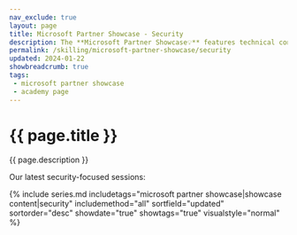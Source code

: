 ```yaml
---
nav_exclude: true
layout: page
title: Microsoft Partner Showcase - Security
description: The **Microsoft Partner Showcase💡** features technical conversations with Microsoft Partners and their solutions. Join Microsoft CSAs and Partners from around the world to get their perspectives on the tech industry and go hands-on with their solutions.
permalink: /skilling/microsoft-partner-showcase/security
updated: 2024-01-22
showbreadcrumb: true
tags: 
 - microsoft partner showcase
 - academy page
---
```


# {{ page.title }}

{{ page.description }}

Our latest security-focused sessions:

{% include series.md 
    includetags="microsoft partner showcase|showcase content|security" 
    includemethod="all" 
    sortfield="updated" sortorder="desc" showdate="true" 
    showtags="true" visualstyle="normal"  
%}
